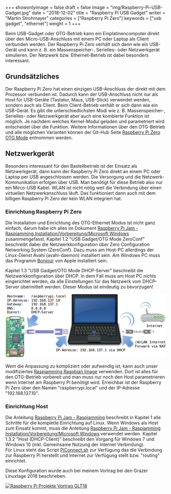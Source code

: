 +++
showonlyimage = false
draft = false
image = "img/Raspberry-Pi-USB-Gadget.jpg"
date = "2018-12-02"
title = "Raspberry Pi USB Gadget"
writer = "Martin Strohmayer"
categories = ["Raspberry Pi Zero"]
keywords = ["usb gadget", "ethernet"]
weight = 1
+++


Beim USB-Gadget oder OTG-Betrieb kann ein Einplatinencomputer direkt über den Micro-USB-Anschluss mit einem PC oder Laptop als Client verbunden werden. Der Raspberry Pi Zero verhält sich dann wie ein USB-Gerät und kann z. B. ein
Massenspeicher-, Serielles- oder Netzwerkgerät simulieren. Der Netzwerk bzw. Ethernet-Betrieb ist dabei besonders interessant.
<!--more-->

## Grundsätzliches

Der Raspberry Pi Zero hat einen einzigen USB-Anschluss der direkt mit dem Prozessor verbunden ist. Dadurch kann der USB-Anschluss nicht nur als Host für USB-Geräte (Tastatur, Maus, USB-Stick) verwendet werden, sondern auch als Client. Beim Client-Betrieb verhält er sich dann wie ein USB-Gerät. Es gibt die unterschiedlichsten Modi wie z. B. Massenspeicher-, Serielles- oder Netzwerkgerät aber auch eine kombierte Funktion ist möglich. Je nachdem welches Kernel-Modul geladen und parametriert wird entscheidet über die Funktion. Weitere Informationen über den OTG-Betrieb und alle möglichen Varianten können der Git-Hub Seite [Raspberry Pi Zero OTG Mode](https://gist.github.com/gbaman/50b6cca61dd1c3f88f41) entnommen werden. 


## Netzwerkgerät

Besonders interessant für den Bastellbetrieb ist der Einsatz als Netzwerkgerät, dann kann der Raspberry Pi Zero direkt an einem PC oder Laptop per USB angeschlossen werden. Die Versorgung und die Netzwerk-Kommunikation erfolgen über USB. Man benötigt für diese Betrieb also nur ein Mirco-USB Kabel. WLAN ist nicht nötig weil die Verbindung über einen virtuellen Netzwerkanschluss läuft. Das funktioniert dann auch mit dem billigen Raspberry Pi Zero der kein WLAN integriert hat.

### Einrichtung Raspberry Pi Zero

Die Installation und Einrichtung des OTG-Ethernet Modus ist nicht ganz einfach, darum habe ich alles im Dokument [Raspberry Pi Jam - Raspjamming Installation/Vorbereitung/Microsoft Windows](http://raspjamming.at/PDF/Raspjamming%20-%20Admin-GLT18.pdf) zusammengefasst. Kapitel 1.2 "USB Gadget/OTG Mode ZeroConf" beschreibt dabei die Netzwerkkonfiguration über Zero Configuration Networking System (ZeroConf). Dazu muss am Host-PC allerdings der Linux-Dienst Avahi (avahi-daemon) installiert sein. Am Windows PC muss das Programm [Bonjour](https://support.apple.com/kb/DL999?locale=de_AT) von Apple installiert sein.

Kapitel 1.3 "USB Gadget/OTG Mode DHCP-Server" beschreibt die Netzwerkkonfiguration über DHCP. In dem Fall muss am Host PC nichts eingerichtet werden, da alle Einstellungen für das Netzwerk vom DHCP-Server übermittelt werden. Dieser Modus ist eindeutig zu bevorzugen!

![Schema Raspberry Pi Zero USB-Gadget Ethernet mit DHCP-Server](../../img/Raspberry-Pi-Zero-USB-Gadget-Ether-DHCP.png) 

Wem die Anpassung zu kompliziert oder aufwendig ist, kann auch unser modifiziertes [Raspjamming Raspbian Image](http://strohmayers.com/image/Raspjamming-April-2018.img.7z) verwenden. Dort ist alles für den OTG-Betrieb vorbereit und man muss nur noch den Host parametrieren wenn Internet am Raspberry Pi benötigt wird. Erreichbar ist der Raspberry Pi Zero über den Namen "raspberrypi.local" und der IP-Adresse "192.168.137.10".

### Einrichtung Host

Die Anleitung [Raspberry Pi Jam - Raspjamming](http://raspjamming.at/PDF/Raspjamming-GLT18.pdf) beschreibt in Kapitel 1 alle Schritte für die komplette Einrichtung auf Linux. Wenn Windows als Host zum Einsatz kommt, muss die Anleitung [Raspberry Pi Jam - Raspjamming Installation/Vorbereitung/Microsoft Windows](http://raspjamming.at/PDF/Raspjamming%20-%20Admin-GLT18.pdf) verwendet werden. Kapitel 1.3.2 "Host (DHCP-Client)" beschreibt den Vorgang für Windows 7 und Windows 10 (inkl. Gemeinsame Nutzung der Internet Verbindung).  
Für Linux steht das Script [PiConnect.sh](https://raw.githubusercontent.com/woergi/Raspjamming_Scripts/master/PiConnect.sh)
 zur Verfügung das die Verbindung zur Raspberry Pi herstellt und Internet zur Verfügung stellt bzw. "routing" einrichtet.

Diese Konfiguration wurde auch bei meinem Vortrag bei den Grazer Linuxtage 2018 beschrieben.

[![Raspberry Pi Projekte Vortrag GLT18](https://img.youtube.com/vi/zny9Ry7ssU0/0.jpg)](https://www.youtube.com/watch?v=zny9Ry7ssU0&t=694s)

